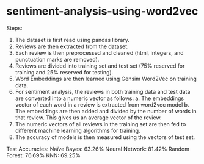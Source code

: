 # sentiment-analysis-using-word2vec
 
Steps:
1. The dataset is first read using pandas library.
2. Reviews are then extracted from the dataset.
3. Each review is then preprocessed and cleaned (html, integers, and punctuation marks are removed).
4. Reviews are divided into training set and test set (75% reserved for training and 25% reserved for testing).
5. Word Embeddings are then learned using Gensim Word2Vec on training data.
6. For sentiment analysis, the reviews in both training data and test data are converted into a numeric vector as follows:
a. The embeddings vector of each word in a review is extracted from word2vec model
b. The embeddings are then added and divided by the number of words in that review. This gives us an average vector of the review.
7. The numeric vectors of all reviews in the training set are then fed to different machine learning algorithms for training.
8. The accuracy of models is then measured using the vectors of test set.


Test Accuracies:
Naïve Bayes: 63.26%
Neural Network: 81.42%
Random Forest: 76.69%
KNN: 69.25%
